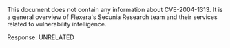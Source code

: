 This document does not contain any information about CVE-2004-1313. It is a general overview of Flexera's Secunia Research team and their services related to vulnerability intelligence.

Response: UNRELATED